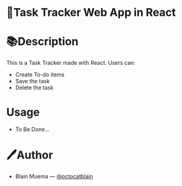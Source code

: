 # :notebook:Task Tracker Web App in React

# :books:Description

This is a Task Tracker made with React. Users can:

- Create To-do items
- Save the task
- Delete the task

# Usage

- To Be Done...

# :pen:Author

- Blain Muema &mdash; [@octocatblain](https://github.com/octocatblain)
